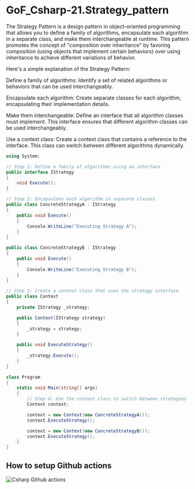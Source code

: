 # GoF_Csharp-21.Strategy_pattern

The Strategy Pattern is a design pattern in object-oriented programming that allows you to define a family of algorithms, encapsulate each algorithm in a separate class, and make them interchangeable at runtime. This pattern promotes the concept of "composition over inheritance" by favoring composition (using objects that implement certain behaviors) over using inheritance to achieve different variations of behavior.

Here's a simple explanation of the Strategy Pattern:

Define a family of algorithms: Identify a set of related algorithms or behaviors that can be used interchangeably.

Encapsulate each algorithm: Create separate classes for each algorithm, encapsulating their implementation details.

Make them interchangeable: Define an interface that all algorithm classes must implement. This interface ensures that different algorithm classes can be used interchangeably.

Use a context class: Create a context class that contains a reference to the interface. This class can switch between different algorithms dynamically.

```csharp
using System;

// Step 1: Define a family of algorithms using an interface
public interface IStrategy
{
    void Execute();
}

// Step 2: Encapsulate each algorithm in separate classes
public class ConcreteStrategyA : IStrategy
{
    public void Execute()
    {
        Console.WriteLine("Executing Strategy A");
    }
}

public class ConcreteStrategyB : IStrategy
{
    public void Execute()
    {
        Console.WriteLine("Executing Strategy B");
    }
}

// Step 3: Create a context class that uses the strategy interface
public class Context
{
    private IStrategy _strategy;

    public Context(IStrategy strategy)
    {
        _strategy = strategy;
    }

    public void ExecuteStrategy()
    {
        _strategy.Execute();
    }
}

class Program
{
    static void Main(string[] args)
    {
        // Step 4: Use the context class to switch between strategies
        Context context;

        context = new Context(new ConcreteStrategyA());
        context.ExecuteStrategy();

        context = new Context(new ConcreteStrategyB());
        context.ExecuteStrategy();
    }
}
```

## How to setup Github actions

![Csharp Github actions](https://github.com/luiscoco/GoF_Csharp-16.Iterator_pattern/assets/32194879/1263a83b-d11c-4a48-ad5c-c22eecd42836)







